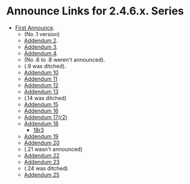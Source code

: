 # Announce Links for 2.4.6.x. Series

* [First Announce](https://forum.kerbalspaceprogram.com/index.php?/topic/179030-144/&do=findComment&comment=4041826).
	+ (No .1 version)
	+ [Addendum 2](https://forum.kerbalspaceprogram.com/index.php?/topic/179030-130/&do=findComment&comment=4047349).
	+ [Addendum 3](https://forum.kerbalspaceprogram.com/index.php?/topic/179030-130/&do=findComment&comment=4057462).
	+ [Addendum 4](https://forum.kerbalspaceprogram.com/index.php?/topic/179030-130/&do=findComment&comment=4058760).
	+ (No .6 to .8 weren't announced).
	+ (.9 was ditched).
	+ [Addendum 10](https://forum.kerbalspaceprogram.com/index.php?/topic/179030-ksp-130-tweakscale-under-lisias-management-24612-2022-0429/&do=findComment&comment=4105650)
	+ [Addendum 11](https://forum.kerbalspaceprogram.com/index.php?/topic/179030-130/page/120/#comment-4117557)
	+ [Addendum 12](https://forum.kerbalspaceprogram.com/index.php?/topic/179030-ksp-130-tweakscale-under-lisias-management-24612-2022-0429/&do=findComment&comment=4124465)
	+ [Addendum 13](https://forum.kerbalspaceprogram.com/index.php?/topic/179030-ksp-130-tweakscale-under-lisias-management-24612-2022-0429/&do=findComment&comment=4128850)
	+ (.14 was ditched)
	+ [Addendum 15](https://forum.kerbalspaceprogram.com/index.php?/topic/179030-ksp-130-tweakscale-under-lisias-management-24615-2022-0523/&do=findComment&comment=4137189)
	+ [Addendum 16](https://forum.kerbalspaceprogram.com/index.php?/topic/179030-ksp-130-tweakscale-under-lisias-management-24616-2022-0713/&do=findComment&comment=4154464)
	+ [Addendum 17(r2)](https://forum.kerbalspaceprogram.com/index.php?/topic/179030-ksp-130-tweakscale-under-lisias-management-24616-2022-0713/&do=findComment&comment=4198311)
	+ [Addendum 18](https://forum.kerbalspaceprogram.com/index.php?/topic/179030-ksp-130-tweakscale-under-lisias-management-24618r3-2022-1126/&do=findComment&comment=4199487)
		- [18r3](https://forum.kerbalspaceprogram.com/topic/179030-ksp-130-tweakscale-under-lisias-management-2480-2024-0521/?do=findComment&comment=4202852)
	+ [Addendum 19](https://forum.kerbalspaceprogram.com/index.php?/topic/179030-ksp-130-tweakscale-under-lisias-management-24618r3-2022-1126/&do=findComment&comment=4220049)
	+ [Addendum 20](https://forum.kerbalspaceprogram.com/index.php?/topic/179030-ksp-130-tweakscale-under-lisias-management-24619-2023-0115/page/141/#comment-4224081)
	+ (.21 wasn't announced)
	+ [Addendum 22](https://forum.kerbalspaceprogram.com/index.php?/topic/179030-ksp-130-tweakscale-under-lisias-management-24620-2023-0126/page/143/#comment-4227889)
	+ [Addendum 23](https://forum.kerbalspaceprogram.com/topic/179030-ksp-130-tweakscale-under-lisias-management-2480-2024-0521/?do=findComment&comment=4228783)
	+ (.24 was ditched)
	+ [Addendum 25](https://forum.kerbalspaceprogram.com/topic/179030-ksp-130-tweakscale-under-lisias-management-2480-2024-0521/?do=findComment&comment=4251545)

